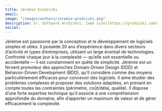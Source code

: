 ```yaml
---
title: Jérémie Grodziski
email: 
image: "/images/authors/jeremie-grodziski.png"
description: Sr. Software Architect, [web site](https://grodziski.com)
social:
---
```


Jérémie est passionné par la conception et le développement de logiciels simples et utiles. Il possède 20 ans d’expérience dans divers secteurs d’activité et types d’entreprises, utilisant un large éventail de technologies.  
Confronté chaque jour à la complexité — qu’elle soit essentielle ou accidentelle — il est constamment en quête de simplicité. Jérémie est un fervent promoteur des approches Domain-Driven Design (DDD) et Behavior-Driven Development (BDD), qu’il considère comme des moyens particulièrement efficaces pour concevoir des logiciels. Il aime étudier des problèmes complexes et proposer des solutions adaptées, en prenant en compte toutes les contraintes (périmètre, coût/délai, qualité). Il dispose d’une forte expertise technique qu’il associe à une compréhension approfondie du domaine, afin d’apporter un maximum de valeur et de gérer efficacement la complexité.
